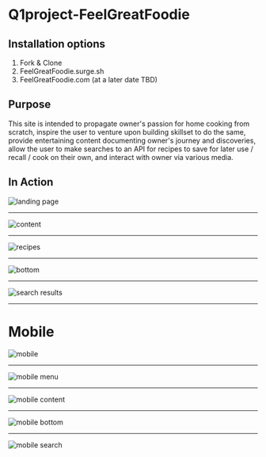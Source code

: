 # Q1project-FeelGreatFoodie

## Installation options

1. Fork & Clone
2. FeelGreatFoodie.surge.sh
3. FeelGreatFoodie.com  (at a later date TBD)

## Purpose

This site is intended to propagate owner's passion for home cooking from scratch, inspire the user to venture upon building skillset to do the same, provide entertaining content documenting owner's journey and discoveries, allow the user to make searches to an API for recipes to save for later use / recall / cook on their own, and interact with owner via various media.

## In Action

![landing page](screenshots/full-landing.png?raw=true)

---

![content](screenshots/full-content.png?raw=true)

---

![recipes](screenshots/full-recipes.png?raw=true)

---

![bottom](screenshots/full-bottom-collapsed.png?raw=true)

---

![search results](screenshots/full-search-results.png?raw=true)

---
# Mobile

![mobile](screenshots/mobile-landing.png?raw=true)

---


![mobile menu](screenshots/mobile-menu.png?raw=true)

---

![mobile content](screenshots/mobile-content.png?raw=true)

---

![mobile bottom](screenshots/mobile-bottom.png?raw=true)

---

![mobile search](screenshots/mobile-search.png?raw=true)
